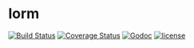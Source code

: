 # lorm

[![Build Status](https://travis-ci.org/lontten/lorm.svg?branch=main)](https://travis-ci.org/lontten/lorm) 
[![Coverage Status](https://coveralls.io/repos/github/lontten/lorm/badge.svg?branch=main)](https://coveralls.io/github/lontten/lorm?branch=main) 
[![Godoc](http://img.shields.io/badge/godoc-reference-blue.svg?style=flat)](https://godoc.org/github.com/lontten/lorm) 
[![license](http://img.shields.io/badge/license-MIT-red.svg?style=flat)](https://raw.githubusercontent.com/lontten/lorm/main/LICENSE)
